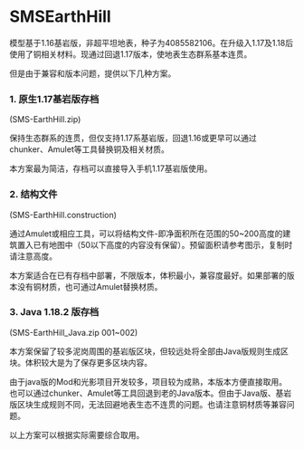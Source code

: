 # SMSEarthHill
模型基于1.16基岩版，非超平坦地表，种子为4085582106。在升级入1.17及1.18后使用了铜相关材料。现通过回退1.17版本，使地表生态群系基本连贯。

但是由于兼容和版本问题，提供以下几种方案。

### 1. 原生1.17基岩版存档 

(SMS-EarthHill.zip)

保持生态群系的连贯，但仅支持1.17系基岩版，回退1.16或更早可以通过chunker、Amulet等工具替换铜及相关材质。

本方案最为简洁，存档可以直接导入手机1.17基岩版使用。

### 2. 结构文件

(SMS-EarthHill.construction)

通过Amulet或相应工具，可以将结构文件-即净面积所在范围的50~200高度的建筑置入已有地图中（50以下高度的内容没有保留）。预留面积请参考图示，复制时请注意高度。

本方案适合在已有存档中部署，不限版本，体积最小，兼容度最好。如果部署的版本没有铜材质，也可通过Amulet替换材质。


### 3. Java 1.18.2 版存档

(SMS-EarthHill_Java.zip 001~002)

本方案保留了较多泥岗周围的基岩版区块，但较远处将全部由Java版规则生成区块。体积较大是为了保存更多区块内容。

由于java版的Mod和光影项目开发较多，项目较为成熟，本版本方便直接取用。也可以通过chunker、Amulet等工具回退到老的Java版本。但由于Java版、基岩版区块生成规则不同，无法回避地表生态不连贯的问题。也请注意铜材质等兼容问题。

以上方案可以根据实际需要综合取用。
